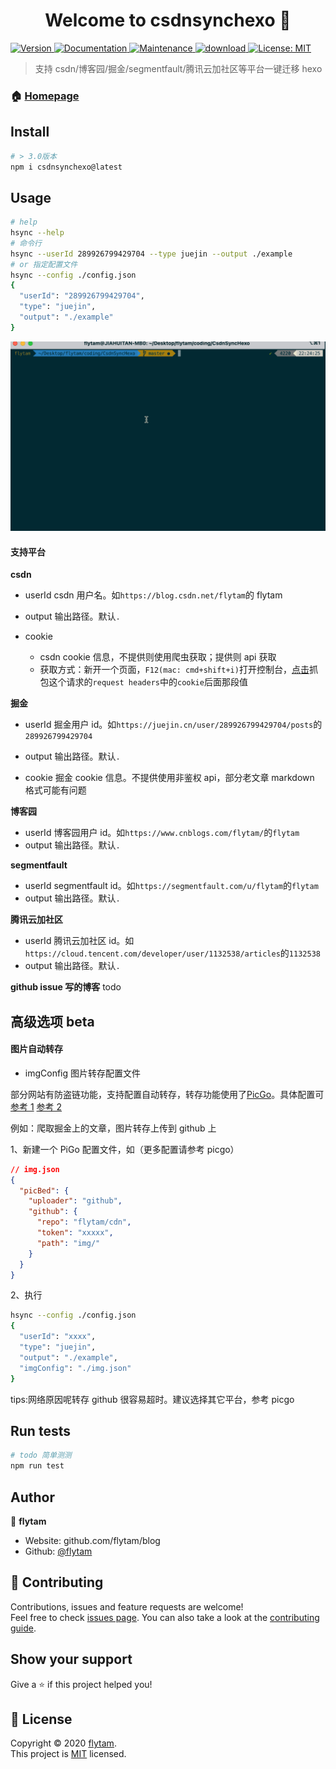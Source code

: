 <h1 align="center">Welcome to csdnsynchexo 👋</h1>
<p>
  <a href="https://www.npmjs.com/package/csdnsynchexo" target="_blank">
    <img alt="Version" src="https://img.shields.io/npm/v/csdnsynchexo.svg">
  </a>
  <a href="https://github.com/flytam/CsdnSyncHexo#readme" target="_blank">
    <img alt="Documentation" src="https://img.shields.io/badge/documentation-yes-brightgreen.svg" />
  </a>
  <a href="https://github.com/flytam/CsdnSyncHexo/graphs/commit-activity" target="_blank">
    <img alt="Maintenance" src="https://img.shields.io/badge/Maintained%3F-yes-green.svg" />
  </a>
    <a href="https://npmjs.org/package/csdnsynchexo" target="_blank">
    <img alt="download" src="https://img.shields.io/npm/dm/csdnsynchexo.svg?style=flat-square" />
  </a>
  <a href="https://github.com/flytam/CsdnSyncHexo/blob/master/LICENSE" target="_blank">
    <img alt="License: MIT" src="https://img.shields.io/github/license/flytam/csdnsynchexo" />
  </a>
</p>

> 支持 csdn/博客园/掘金/segmentfault/腾讯云加社区等平台一键迁移 hexo

### 🏠 [Homepage](https://github.com/flytam/CsdnSyncHexo#readme)

## Install

```sh
# > 3.0版本
npm i csdnsynchexo@latest
```

## Usage

```bash
# help
hsync --help
# 命令行
hsync --userId 289926799429704 --type juejin --output ./example
# or 指定配置文件
hsync --config ./config.json
{
  "userId": "289926799429704",
  "type": "juejin",
  "output": "./example"
}
```

![example](assets/example.gif)

#### 支持平台

**csdn**

- userId
  csdn 用户名。如`https://blog.csdn.net/flytam`的 flytam

- output
  输出路径。默认`.`

- cookie
  - csdn cookie 信息，不提供则使用爬虫获取；提供则 api 获取
  - 获取方式：新开一个页面，`F12(mac: cmd+shift+i)`打开控制台，[点击](https://blog-console-api.csdn.net/v1/editor/getArticle?id=104101476)抓包这个请求的`request headers`中的`cookie`后面那段值

**掘金**

- userId
  掘金用户 id。如`https://juejin.cn/user/289926799429704/posts`的`289926799429704`
- output
  输出路径。默认`.`

- cookie
  掘金 cookie 信息。不提供使用非鉴权 api，部分老文章 markdown 格式可能有问题

**博客园**

- userId
  博客园用户 id。如`https://www.cnblogs.com/flytam/`的`flytam`
- output
  输出路径。默认`.`

**segmentfault**

- userId
  segmentfault id。如`https://segmentfault.com/u/flytam`的`flytam`
- output
  输出路径。默认`.`

**腾讯云加社区**

- userId
  腾讯云加社区 id。如`https://cloud.tencent.com/developer/user/1132538/articles`的`1132538`
- output
  输出路径。默认`.`

**github issue 写的博客** todo

## 高级选项 beta

#### 图片自动转存

- imgConfig 图片转存配置文件

部分网站有防盗链功能，支持配置自动转存，转存功能使用了[PicGo](https://github.com/Molunerfinn/PicGo)。具体配置可[参考 1](https://picgo.github.io/PicGo-Core-Doc/zh/guide/config.html#picbed-github) [参考 2](https://picgo.github.io/PicGo-Doc/zh/guide/config.html#github%E5%9B%BE%E5%BA%8A)

例如：爬取掘金上的文章，图片转存上传到 github 上

1、新建一个 PiGo 配置文件，如（更多配置请参考 picgo）

```json
// img.json
{
  "picBed": {
    "uploader": "github",
    "github": {
      "repo": "flytam/cdn",
      "token": "xxxxx",
      "path": "img/"
    }
  }
}
```

2、执行

```bash
hsync --config ./config.json
{
  "userId": "xxxx",
  "type": "juejin",
  "output": "./example",
  "imgConfig": "./img.json"
}
```

tips:网络原因呢转存 github 很容易超时。建议选择其它平台，参考 picgo

## Run tests

```sh
# todo 简单测测
npm run test
```

## Author

👤 **flytam**

- Website: github.com/flytam/blog
- Github: [@flytam](https://github.com/flytam)

## 🤝 Contributing

Contributions, issues and feature requests are welcome!<br />Feel free to check [issues page](https://github.com/flytam/CsdnSyncHexo/issues). You can also take a look at the [contributing guide](https://github.com/flytam/CsdnSyncHexo/blob/master/CONTRIBUTING.md).

## Show your support

Give a ⭐️ if this project helped you!

## 📝 License

Copyright © 2020 [flytam](https://github.com/flytam).<br />
This project is [MIT](https://github.com/flytam/CsdnSyncHexo/blob/master/LICENSE) licensed.
